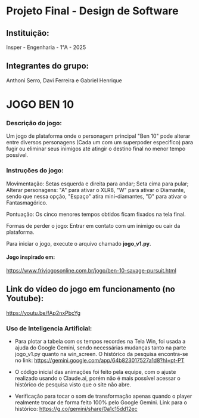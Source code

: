 # Projeto Final - Design de Software

## Instituição:
Insper - Engenharia - 1°A - 2025

## Integrantes do grupo: 
Anthoni Serro, Davi Ferreira e Gabriel Henrique

# JOGO BEN 10

### Descrição do jogo:
Um jogo de plataforma onde o personagem principal "Ben 10" pode alterar entre diversos personagens (Cada um com um superpoder especifico) para fugir ou eliminar seus inimigos até atingir o destino final no menor tempo possível. 

### Instruções do jogo:

Movimentação: Setas esquerda e direita para andar; Seta cima para pular; Alterar personagens: "A" para ativar o XLR8, "W" para ativar o Diamante, sendo que nessa opção, "Espaço" atira mini-diamantes, "D" para ativar o Fantasmagórico. 

Pontuação: Os cinco menores tempos obtidos ficam fixados na tela final.

Formas de perder o jogo: Entrar em contato com um inimigo ou cair da plataforma.

Para iniciar o jogo, execute o arquivo chamado **jogo_v1.py**.

#### Jogo inspirado em:

https://www.frivjogosonline.com.br/jogo/ben-10-savage-pursuit.html

## Link do vídeo do jogo em funcionamento (no Youtube):

https://youtu.be/fAp2nxPbcYg

### Uso de Inteligencia Artificial: 
 - Para plotar a tabela com os tempos recordes na Tela Win, foi usada a ajuda do Google Gemini, sendo necessárias mudanças tanto na parte jogo_v1.py quanto na win_screen. O histórico da pesquisa encontra-se no link: https://gemini.google.com/app/64b823017527a1d8?hl=pt-PT

 - O código inicial das animações foi feito pela equipe, com o ajuste realizado usando o Claude.ai, porém não é mais possível acessar o histórico de pesquisa visto que o site não abre.

 - Verificação para tocar o som de transformação apenas quando o player realmente trocar de forma feito 100% pelo Google Gemini. Link para o histórico: https://g.co/gemini/share/0a1c15dd12ec

